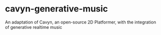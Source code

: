 # cavyn-generative-music
An adaptation of Cavyn, an open-source 2D Platformer, with the integration of generative realtime music
